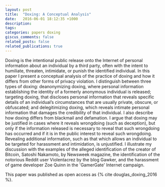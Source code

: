 ```yaml
---
layout: post
title:  "Doxing: A Conceptual Analysis"
date:   2016-06-01 18:12:35 +1000
description:
tags:
categories: papers doxing
giscus_comments: false
related_posts: false
related_publications: true 
---
```


Doxing is the intentional public release onto the Internet of personal information about an individual by a third party, often with the intent to humiliate, threaten, intimidate, or punish the identified individual. In this paper I present a conceptual analysis of the practice of doxing and how it differs from other forms of privacy violation. I distinguish between three types of doxing: deanonymizing doxing, where personal information establishing the identity of a formerly anonymous individual is released; targeting doxing, that discloses personal information that reveals specific details of an individual’s circumstances that are usually private, obscure, or obfuscated; and delegitimizing doxing, which reveals intimate personal information that damages the credibility of that individual. I also describe how doxing differs from blackmail and defamation. I argue that doxing may be justified in cases where it reveals wrongdoing (such as deception), but only if the information released is necessary to reveal that such wrongdoing has occurred and if it is in the public interest to reveal such wrongdoing. Revealing additional information, such as that which allows an individual to be targeted for harassment and intimidation, is unjustified. I illustrate my discussion with the examples of the alleged identification of the creator of Bitcoin, Satoshi Nakamoto, by Newsweek magazine, the identification of the notorious Reddit user Violentacrez by the blog Gawker, and the harassment of game developer Zoe Quinn in the 'GamerGate' Internet campaign.

This paper was published as open access as {% cite douglas_doxing_2016 %}.


